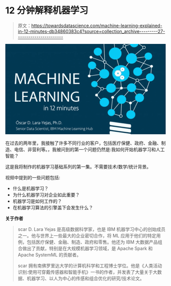 # 12 分钟解释机器学习

> 原文：<https://towardsdatascience.com/machine-learning-explained-in-12-minutes-db34860383c4?source=collection_archive---------27----------------------->

![](img/9b227f4486771e774c074773c66c1359.png)

在过去的两年里，我接触了许多不同行业的客户，包括医疗保健、政府、金融、制造、电信、非营利等。，我被问到的第一个问题仍然是:我如何开始机器学习和人工智能？

这是我将制作的机器学习基础系列的第一集。不需要技术/数学/统计背景。

视频中提到的一些问题包括:

*   什么是机器学习？
*   为什么机器学习对企业如此重要？
*   机器学习是如何工作的？
*   在机器学习算法的引擎盖下会发生什么？

**关于作者**

> scar D. Lara Yejas 是高级数据科学家，也是 IBM 机器学习中心的创始成员之一。他与世界上一些最大的企业密切合作，将 ML 应用于他们的特定用例，包括医疗保健、金融、制造、政府和零售。他还为 IBM 大数据产品组合做出了贡献，特别是在大规模机器学习领域，是 Apache Spark 和 Apache SystemML 的贡献者。
> 
> scar 拥有南佛罗里达大学的计算机科学和工程博士学位。他是《人类活动识别:使用可穿戴传感器和智能手机》一书的作者，并发表了大量关于大数据、机器学习、以人为中心的传感和组合优化的研究/技术论文。